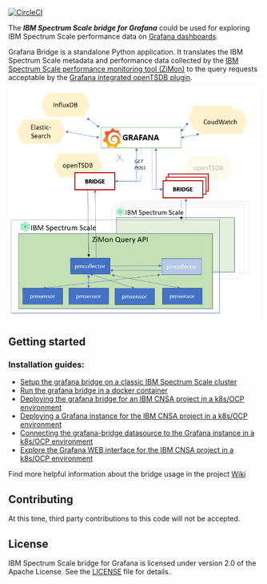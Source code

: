 
[![CircleCI](https://circleci.com/gh/IBM/ibm-spectrum-scale-bridge-for-grafana.svg?style=svg)](https://app.circleci.com/pipelines/github/IBM/ibm-spectrum-scale-bridge-for-grafana?branch=master)


The ***IBM Spectrum Scale bridge for Grafana*** could be used for exploring IBM Spectrum Scale performance data on [Grafana dashboards](https://grafana.com/grafana/).

Grafana Bridge is a standalone Python application. It translates the IBM Spectrum Scale metadata and performance data collected by the [IBM Spectrum Scale performance monitoring tool (ZiMon)](https://www.ibm.com/support/knowledgecenter/en/STXKQY_4.2.3/com.ibm.spectrum.scale.v4r23.doc/bl1adv_PMToverview.htm) to the query requests acceptable by the [Grafana integrated openTSDB plugin](https://grafana.com/docs/features/datasources/opentsdb/).


<p align="center">
  <img src="/docs/bridge_overview.PNG" />
</p>


## Getting started

### Installation guides:

* [Setup the grafana bridge on a classic IBM Spectrum Scale cluster](/docs/CLASSIC_SETUP.md)
* [Run the grafana bridge in a docker container](/docs/RUNNING_AS_DOCKER_CONTAINER.md)
* [Deploying the grafana bridge for an IBM CNSA project in a k8s/OCP environment](/docs/grafana_bridge_deployment_ocp.md)
* [Deploying a Grafana instance for the IBM CNSA project in a k8s/OCP environment](/docs/grafana_deployment_ocp.md)
* [Connecting the grafana-bridge datasource to the Grafana instance in a k8s/OCP environment](/docs/connect_bridge_to_grafana_ocp.md)
* [Explore the Grafana WEB interface for the IBM CNSA project in a k8s/OCP environment](/docs/explore_grafana_ocp.md)

Find more helpful information about the bridge usage in the project [Wiki](https://github.com/IBM/ibm-spectrum-scale-bridge-for-grafana/wiki)


## Contributing

At this time, third party contributions to this code will not be accepted.



## License

IBM Spectrum Scale bridge for Grafana is licensed under version 2.0 of the Apache License. See the [LICENSE](LICENSE.txt) file for details.
